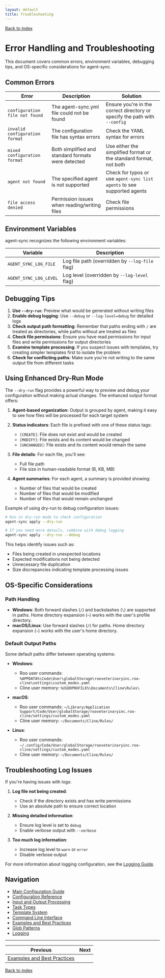 ```yaml
---
layout: default
title: Troubleshooting
---
```


[Back to index](index.md)

# Error Handling and Troubleshooting

This document covers common errors, environment variables, debugging tips, and OS-specific considerations for agent-sync.

## Common Errors

| Error | Description | Solution |
|-------|-------------|----------|
| `configuration file not found` | The agent-sync.yml file could not be found | Ensure you're in the correct directory or specify the path with `--config` |
| `invalid configuration format` | The configuration file has syntax errors | Check the YAML syntax for errors |
| `mixed configuration format` | Both simplified and standard formats were detected | Use either the simplified format or the standard format, not both |
| `agent not found` | The specified agent is not supported | Check for typos or use `agent-sync list agents` to see supported agents |
| `file access denied` | Permission issues when reading/writing files | Check file permissions |

## Environment Variables

agent-sync recognizes the following environment variables:

| Variable | Description |
|----------|-------------|
| `AGENT_SYNC_LOG_FILE` | Log file path (overridden by `--log-file` flag) |
| `AGENT_SYNC_LOG_LEVEL` | Log level (overridden by `--log-level` flag) |

## Debugging Tips

1. **Use `--dry-run`**: Preview what would be generated without writing files
2. **Enable debug logging**: Use `--debug` or `--log-level=debug` for detailed logs
3. **Check output path formatting**: Remember that paths ending with `/` are treated as directories, while paths without are treated as files
4. **Check file permissions**: Ensure you have read permissions for input files and write permissions for output directories
5. **Examine template processing**: If you suspect issues with templates, try creating simpler templates first to isolate the problem
6. **Check for conflicting paths**: Make sure you're not writing to the same output file from different tasks

## Using Enhanced Dry-Run Mode

The `--dry-run` flag provides a powerful way to preview and debug your configuration without making actual changes. The enhanced output format offers:

1. **Agent-based organization**: Output is grouped by agent, making it easy to see how files will be processed for each target system

2. **Status indicators**: Each file is prefixed with one of these status tags:
   - `[CREATE]`: File does not exist and would be created
   - `[MODIFY]`: File exists and its content would be changed
   - `[UNCHANGED]`: File exists and its content would remain the same

3. **File details**: For each file, you'll see:
   - Full file path
   - File size in human-readable format (B, KB, MB)

4. **Agent summaries**: For each agent, a summary is provided showing:
   - Number of files that would be created
   - Number of files that would be modified
   - Number of files that would remain unchanged

Example of using dry-run to debug configuration issues:

```bash
# Run in dry-run mode to check configuration
agent-sync apply --dry-run

# If you need more details, combine with debug logging
agent-sync apply --dry-run --debug
```

This helps identify issues such as:
- Files being created in unexpected locations
- Expected modifications not being detected
- Unnecessary file duplication
- Size discrepancies indicating template processing issues

## OS-Specific Considerations

### Path Handling

- **Windows**: Both forward slashes (`/`) and backslashes (`\`) are supported in paths. Home directory expansion (`~`) works with the user's profile directory.
- **macOS/Linux**: Use forward slashes (`/`) for paths. Home directory expansion (`~`) works with the user's home directory.

### Default Output Paths

Some default paths differ between operating systems:

- **Windows**:
  - Roo user commands: `%APPDATA%\Code\User\globalStorage\rooveterinaryinc.roo-cline\settings\custom_modes.yaml`
  - Cline user memory: `%USERPROFILE%\Documents\Cline\Rules\`

- **macOS**:
  - Roo user commands: `~/Library/Application Support/Code/User/globalStorage/rooveterinaryinc.roo-cline/settings/custom_modes.yaml`
  - Cline user memory: `~/Documents/Cline/Rules/`

- **Linux**:
  - Roo user commands: `~/.config/Code/User/globalStorage/rooveterinaryinc.roo-cline/settings/custom_modes.yaml`
  - Cline user memory: `~/Documents/Cline/Rules/`

## Troubleshooting Log Issues

If you're having issues with logs:

1. **Log file not being created**:
   - Check if the directory exists and has write permissions
   - Use an absolute path to ensure correct location

2. **Missing detailed information**:
   - Ensure log level is set to `debug`
   - Enable verbose output with `--verbose`

3. **Too much log information**:
   - Increase log level to `warn` or `error`
   - Disable verbose output

For more information about logging configuration, see the [Logging Guide](logging.md).

## Navigation

- [Main Configuration Guide](config.md)
- [Configuration Reference](config-reference.md)
- [Input and Output Processing](input-output.md)
- [Task Types](task-types.md)
- [Template System](templates.md)
- [Command Line Interface](cli.md)
- [Examples and Best Practices](examples.md)
- [Glob Patterns](glob-patterns.md)
- [Logging](logging.md)

---

| Previous | Next |
|----------|------|
| [Examples and Best Practices](examples.md) | |

[Back to index](index.md)